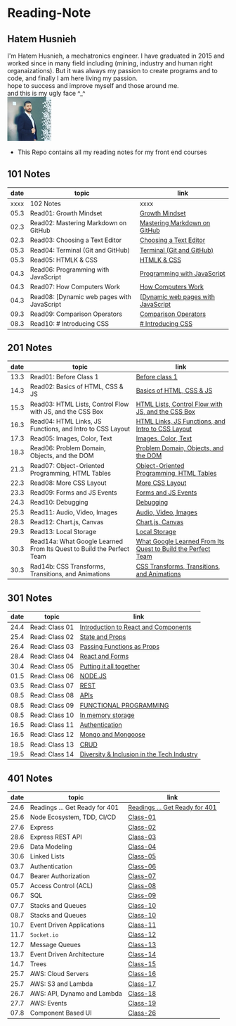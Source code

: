 # Reading-Note

## Hatem Husnieh

I'm Hatem Husnieh, a mechatronics engineer. I have graduated in 2015 and worked since in many field including (mining, industry and human right organaizations). But it was always my passion to create programs and to code, and finally I am here living my passion.  
hope to success and improve myself and those around me.  
and this is my ugly face ^\_^  
![Me !!!](./imgs/me.jpg)

- This Repo contains all my reading notes for my front end courses

## 101 Notes

| date | topic | link |
| --- | --- | --- |
| xxxx | 102 Notes | xxxx |
| 05.3 | Read01: Growth Mindset | [Growth Mindset](https://hatemhusnieh.github.io/Reading-Note/read0) |
| 02.3 | Read02: Mastering Markdown on GitHub | [Mastering Markdown on GitHub](https://hatemhusnieh.github.io/Reading-Note/read01) |
| 02.3 | Read03: Choosing a Text Editor | [Choosing a Text Editor](https://hatemhusnieh.github.io/Reading-Note/read02) |
| 05.3 | Read04: Terminal (Git and GitHub) | [Terminal (Git and GitHub)](https://hatemhusnieh.github.io/Reading-Note/read03) |
| 05.3 | Read05: HTMLK & CSS | [HTMLK & CSS](https://hatemhusnieh.github.io/Reading-Note/read04) |
| 04.3 | Read06: Programming with JavaScript | [Programming with JavaScript](https://hatemhusnieh.github.io/Reading-Note/Programming%20with%20JavaScript) |
| 04.3 | Read07: How Computers Work | [How Computers Work](https://hatemhusnieh.github.io/Reading-Note/How-Computers-Work) |
| 04.3 | Read08: [Dynamic web pages with JavaScript | [[Dynamic web pages with JavaScript](https://hatemhusnieh.github.io/Reading-Note/Daynamic.web.pages) |
| 09.3 | Read09: Comparison Operators | [Comparison Operators](https://hatemhusnieh.github.io/Reading-Note/Comparision-Operators) |
| 08.3 | Read10: # Introducing CSS | [# Introducing CSS](https://hatemhusnieh.github.io/Reading-Note/CSS) |

## 201 Notes

| date | topic | link |
| --- | --- | --- |
| 13.3 | Read01: Before Class 1 | [Before class 1](https://hatemhusnieh.github.io/Reading-Notes/class-01) |
| 14.3 | Read02: Basics of HTML, CSS & JS | [Basics of HTML, CSS & JS](https://hatemhusnieh.github.io/Reading-Notes/class-02) |
| 15.3 | Read03: HTML Lists, Control Flow with JS, and the CSS Box | [HTML Lists, Control Flow with JS, and the CSS Box](https://hatemhusnieh.github.io/Reading-Notes/class-03) |
| 16.3 | Read04: HTML Links, JS Functions, and Intro to CSS Layout | [HTML Links, JS Functions, and Intro to CSS Layout](https://hatemhusnieh.github.io/Reading-Notes/class-04) |
| 17.3 | Read05: Images, Color, Text | [Images, Color, Text](https://hatemhusnieh.github.io/Reading-Notes/class-05) |
| 18.3 | Read06: Problem Domain, Objects, and the DOM | [Problem Domain, Objects, and the DOM](https://hatemhusnieh.github.io/Reading-Notes/class-06) |
| 21.3 | Read07: Object-Oriented Programming, HTML Tables | [Object-Oriented Programming, HTML Tables](https://hatemhusnieh.github.io/Reading-Notes/class-07) |
| 22.3 | Read08: More CSS Layout | [More CSS Layout](https://hatemhusnieh.github.io/Reading-Notes/class-08) |
| 23.3 | Read09: Forms and JS Events | [Forms and JS Events](https://hatemhusnieh.github.io/Reading-Notes/class-09) |
| 24.3 | Read10: Debugging | [Debugging](https://hatemhusnieh.github.io/Reading-Notes/class-10) |
| 25.3 | Read11: Audio, Video, Images | [Audio, Video, Images](https://hatemhusnieh.github.io/Reading-Notes/class-11) |
| 28.3 | Read12: Chart.js, Canvas | [Chart.js, Canvas](https://hatemhusnieh.github.io/Reading-Notes/class-12) |
| 29.3 | Read13: Local Storage | [Local Storage](https://hatemhusnieh.github.io/Reading-Notes/class-13) |
| 30.3 | Read14a: What Google Learned From Its Quest to Build the Perfect Team | [What Google Learned From Its Quest to Build the Perfect Team](https://hatemhusnieh.github.io/Reading-Notes/class-14a) |
| 30.3 | Rad14b: CSS Transforms, Transitions, and Animations | [CSS Transforms, Transitions, and Animations](https://hatemhusnieh.github.io/Reading-Notes/class-14b) |

## 301 Notes

| date | topic          | link                                                                                                    |
| ---- | -------------- | ------------------------------------------------------------------------------------------------------- |
| 24.4 | Read: Class 01 | [Introduction to React and Components](https://hatemhusnieh.github.io/Reading-Notes/Class-301.1)        |
| 25.4 | Read: Class 02 | [State and Props](https://hatemhusnieh.github.io/Reading-Notes/class-301-02)                            |
| 26.4 | Read: Class 03 | [Passing Functions as Props](https://hatemhusnieh.github.io/Reading-Notes/class-301-03)                 |
| 28.4 | Read: Class 04 | [React and Forms](https://hatemhusnieh.github.io/Reading-Notes/class-301-04)                            |
| 30.4 | Read: Class 05 | [Putting it all together](https://hatemhusnieh.github.io/Reading-Notes/class-301-05)                    |
| 01.5 | Read: Class 06 | [NODE.JS](https://hatemhusnieh.github.io/Reading-Notes/class-301-06)                                    |
| 03.5 | Read: Class 07 | [REST](https://hatemhusnieh.github.io/Reading-Notes/class-301-07)                                       |
| 08.5 | Read: Class 08 | [APIs](https://hatemhusnieh.github.io/Reading-Notes/class-301-08)                                       |
| 08.5 | Read: Class 09 | [FUNCTIONAL PROGRAMMING](https://hatemhusnieh.github.io/Reading-Notes/class-301-09)                     |
| 08.5 | Read: Class 10 | [In memory storage](https://hatemhusnieh.github.io/Reading-Notes/class-301-10)                          |
| 16.5 | Read: Class 11 | [Authentication](https://hatemhusnieh.github.io/Reading-Notes/class-301-11)                             |
| 16.5 | Read: Class 12 | [Mongo and Mongoose](https://hatemhusnieh.github.io/Reading-Notes/class-301-12)                         |
| 18.5 | Read: Class 13 | [CRUD](https://hatemhusnieh.github.io/Reading-Notes/class-301-13)                                       |
| 19.5 | Read: Class 14 | [Diversity & Inclusion in the Tech Industry](https://hatemhusnieh.github.io/Reading-Notes/class-301-14) |

## 401 Notes

| date | topic                          | link                                                                                    |
| ---- | ------------------------------ | --------------------------------------------------------------------------------------- |
| 24.6 | Readings ... Get Ready for 401 | [Readings ... Get Ready for 401](https://hatemhusnieh.github.io/Reading-Notes/prep-401) |
| 25.6 | Node Ecosystem, TDD, CI/CD     | [Class-01](https://hatemhusnieh.github.io/Reading-Notes/class-401-01)                   |
| 27.6 | Express                        | [Class-02](https://hatemhusnieh.github.io/Reading-Notes/class-401-02)                   |
| 28.6 | Express REST API               | [Class-03](https://hatemhusnieh.github.io/Reading-Notes/class-401-03)                   |
| 29.6 | Data Modeling                  | [Class-04](https://hatemhusnieh.github.io/Reading-Notes/class-401-04)                   |
| 30.6 | Linked Lists                   | [Class-05](https://hatemhusnieh.github.io/Reading-Notes/class-401-05)                   |
| 03.7 | Authentication                 | [Class-06](https://hatemhusnieh.github.io/Reading-Notes/class-401-06)                   |
| 04.7 | Bearer Authorization           | [Class-07](https://hatemhusnieh.github.io/Reading-Notes/class-401-07)                   |
| 05.7 | Access Control (ACL)           | [Class-08](https://hatemhusnieh.github.io/Reading-Notes/class-401-08)                   |
| 06.7 | SQL                            | [Class-09](https://hatemhusnieh.github.io/Reading-Notes/class-401-09)                   |
| 07.7 | Stacks and Queues              | [Class-10](https://hatemhusnieh.github.io/Reading-Notes/class-401-10)                   |
| 08.7 | Stacks and Queues              | [Class-10](https://hatemhusnieh.github.io/Reading-Notes/class-401-11)                   |
| 10.7 | Event Driven Applications      | [Class-11](https://hatemhusnieh.github.io/Reading-Notes/class-401-12)                   |
| 11.7 | `Socket.io`                    | [Class-12](https://hatemhusnieh.github.io/Reading-Notes/class-401-12)                   |
| 12.7 | Message Queues                 | [Class-13](https://hatemhusnieh.github.io/Reading-Notes/class-401-13)                   |
| 13.7 | Event Driven Architecture      | [Class-14](https://hatemhusnieh.github.io/Reading-Notes/class-401-14)                   |
| 14.7 | Trees                          | [Class-15](https://hatemhusnieh.github.io/Reading-Notes/class-401-15)                   |
| 25.7 | AWS: Cloud Servers             | [Class-16](https://hatemhusnieh.github.io/Reading-Notes/class-401-16)                   |
| 25.7 | AWS: S3 and Lambda             | [Class-17](https://hatemhusnieh.github.io/Reading-Notes/class-401-17)                   |
| 26.7 | AWS: API, Dynamo and Lambda    | [Class-18](https://hatemhusnieh.github.io/Reading-Notes/class-401-18)                   |
| 27.7 | AWS: Events                    | [Class-19](https://hatemhusnieh.github.io/Reading-Notes/class-401-19)                   |
| 07.8 | Component Based UI             | [Class-26](https://hatemhusnieh.github.io/Reading-Notes/class-401-26)                   |
